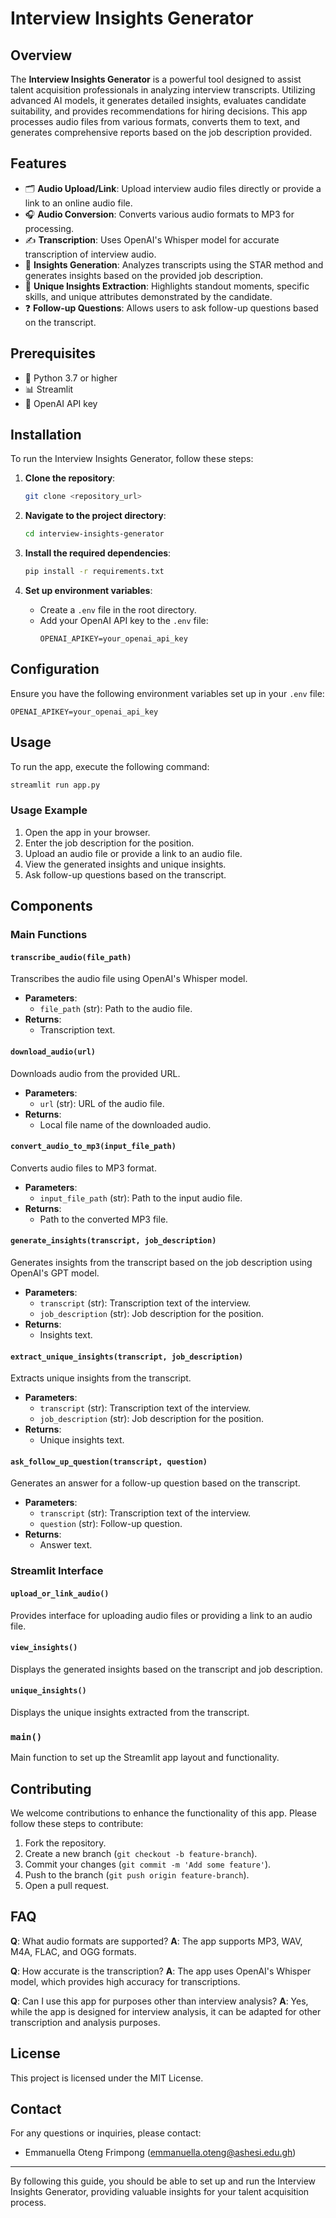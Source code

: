 
# Interview Insights Generator

## Overview
The **Interview Insights Generator** is a powerful tool designed to assist talent acquisition professionals in analyzing interview transcripts. Utilizing advanced AI models, it generates detailed insights, evaluates candidate suitability, and provides recommendations for hiring decisions. This app processes audio files from various formats, converts them to text, and generates comprehensive reports based on the job description provided.

## Features
- 🗂️ **Audio Upload/Link**: Upload interview audio files directly or provide a link to an online audio file.
- 🎧 **Audio Conversion**: Converts various audio formats to MP3 for processing.
- ✍️ **Transcription**: Uses OpenAI's Whisper model for accurate transcription of interview audio.
- 🧠 **Insights Generation**: Analyzes transcripts using the STAR method and generates insights based on the provided job description.
- 🌟 **Unique Insights Extraction**: Highlights standout moments, specific skills, and unique attributes demonstrated by the candidate.
- ❓ **Follow-up Questions**: Allows users to ask follow-up questions based on the transcript.

## Prerequisites
- 🐍 Python 3.7 or higher
- 📊 Streamlit
- 🔑 OpenAI API key

## Installation
To run the Interview Insights Generator, follow these steps:

1. **Clone the repository**:
   ```bash
   git clone <repository_url>
   ```

2. **Navigate to the project directory**:
   ```bash
   cd interview-insights-generator
   ```

3. **Install the required dependencies**:
   ```bash
   pip install -r requirements.txt
   ```

4. **Set up environment variables**:
   - Create a `.env` file in the root directory.
   - Add your OpenAI API key to the `.env` file:
     ```
     OPENAI_APIKEY=your_openai_api_key
     ```

## Configuration
Ensure you have the following environment variables set up in your `.env` file:
```
OPENAI_APIKEY=your_openai_api_key
```

## Usage
To run the app, execute the following command:
```bash
streamlit run app.py
```

### Usage Example
1. Open the app in your browser.
2. Enter the job description for the position.
3. Upload an audio file or provide a link to an audio file.
4. View the generated insights and unique insights.
5. Ask follow-up questions based on the transcript.



## Components

### Main Functions

#### `transcribe_audio(file_path)`
Transcribes the audio file using OpenAI's Whisper model.
- **Parameters**: 
  - `file_path` (str): Path to the audio file.
- **Returns**: 
  - Transcription text.

#### `download_audio(url)`
Downloads audio from the provided URL.
- **Parameters**: 
  - `url` (str): URL of the audio file.
- **Returns**: 
  - Local file name of the downloaded audio.

#### `convert_audio_to_mp3(input_file_path)`
Converts audio files to MP3 format.
- **Parameters**: 
  - `input_file_path` (str): Path to the input audio file.
- **Returns**: 
  - Path to the converted MP3 file.

#### `generate_insights(transcript, job_description)`
Generates insights from the transcript based on the job description using OpenAI's GPT model.
- **Parameters**: 
  - `transcript` (str): Transcription text of the interview.
  - `job_description` (str): Job description for the position.
- **Returns**: 
  - Insights text.

#### `extract_unique_insights(transcript, job_description)`
Extracts unique insights from the transcript.
- **Parameters**: 
  - `transcript` (str): Transcription text of the interview.
  - `job_description` (str): Job description for the position.
- **Returns**: 
  - Unique insights text.

#### `ask_follow_up_question(transcript, question)`
Generates an answer for a follow-up question based on the transcript.
- **Parameters**: 
  - `transcript` (str): Transcription text of the interview.
  - `question` (str): Follow-up question.
- **Returns**: 
  - Answer text.

### Streamlit Interface

#### `upload_or_link_audio()`
Provides interface for uploading audio files or providing a link to an audio file.

#### `view_insights()`
Displays the generated insights based on the transcript and job description.

#### `unique_insights()`
Displays the unique insights extracted from the transcript.

### `main()`
Main function to set up the Streamlit app layout and functionality.

## Contributing
We welcome contributions to enhance the functionality of this app. Please follow these steps to contribute:
1. Fork the repository.
2. Create a new branch (`git checkout -b feature-branch`).
3. Commit your changes (`git commit -m 'Add some feature'`).
4. Push to the branch (`git push origin feature-branch`).
5. Open a pull request.

## FAQ

**Q**: What audio formats are supported?
**A**: The app supports MP3, WAV, M4A, FLAC, and OGG formats.

**Q**: How accurate is the transcription?
**A**: The app uses OpenAI's Whisper model, which provides high accuracy for transcriptions.

**Q**: Can I use this app for purposes other than interview analysis?
**A**: Yes, while the app is designed for interview analysis, it can be adapted for other transcription and analysis purposes.

## License
This project is licensed under the MIT License.

## Contact
For any questions or inquiries, please contact:
- Emmanuella Oteng Frimpong (emmanuella.oteng@ashesi.edu.gh)

---

By following this guide, you should be able to set up and run the Interview Insights Generator, providing valuable insights for your talent acquisition process.
